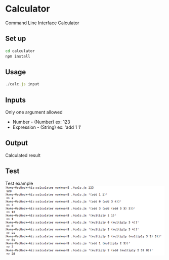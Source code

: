 Calculator
==============

Command Line Interface Calculator

## Set up
```bash
cd calculator
npm install
```

## Usage
```js
./calc.js input
```

## Inputs
Only one argument allowed
- Number - (Number) ex: 123
- Expression - (String) ex: 'add 1 1'


## Output
Calculated result

## Test
Test example
![](https://github.com/namkwon/calculator/blob/master/docs/screenshot.png)

